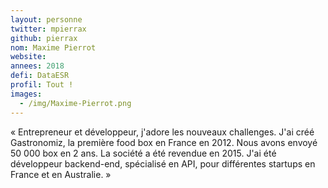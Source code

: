 ```yaml
---
layout: personne
twitter: mpierrax
github: pierrax
nom: Maxime Pierrot
website:
annees: 2018
defi: DataESR
profil: Tout !
images:
  - /img/Maxime-Pierrot.png
---
```


« Entrepreneur et développeur, j'adore les nouveaux challenges. J'ai
créé Gastronomiz, la première food box en France en 2012. Nous avons
envoyé 50 000 box en 2 ans. La société a été revendue en 2015. J'ai
été développeur backend-end, spécialisé en API, pour différentes
startups en France et en Australie. »
